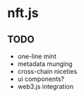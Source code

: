 # nft.js

## TODO

- one-line mint
- metadata munging
- cross-chain niceties
- ui components?
- web3.js integration
